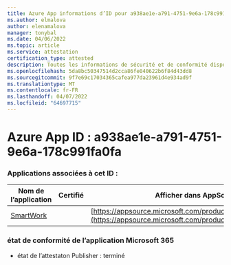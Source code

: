 ```yaml
---
title: Azure App informations d’ID pour a938ae1e-a791-4751-9e6a-178c991fa0fa
ms.author: elmalova
author: elenamalova
manager: tonybal
ms.date: 04/06/2022
ms.topic: article
ms.service: attestation
certification_type: attested
description: Toutes les informations de sécurité et de conformité disponibles pour a938ae1e-a791-4751-9e6a-178c991fa0fa.
ms.openlocfilehash: 5da8bc50347514d2cca86fe040622b6f84d43dd8
ms.sourcegitcommit: 9f7e69c17034365cafea977da23961d4e934ad9f
ms.translationtype: MT
ms.contentlocale: fr-FR
ms.lasthandoff: 04/07/2022
ms.locfileid: "64697715"
---
```

# <a name="azure-app-id-a938ae1e-a791-4751-9e6a-178c991fa0fa"></a>Azure App ID : a938ae1e-a791-4751-9e6a-178c991fa0fa


### <a name="apps-associated-with-this-id"></a>Applications associées à cet ID :
| **Nom de l’application** | **Certifié** | **Afficher dans AppSource** |
|--------------|---------------|-----------------------|
| [SmartWork](../forward/WA200001149.md) |  | [https://appsource.microsoft.com/product/office/WA200001149](https://appsource.microsoft.com/product/office/WA200001149) |

### <a name="microsoft-365-app-compliance-status"></a>état de conformité de l’application Microsoft 365
- état de l’attestaton Publisher : terminé
